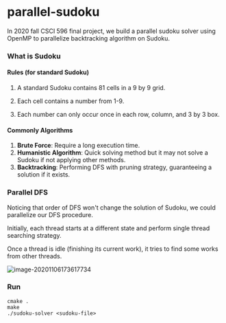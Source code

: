# parallel-sudoku

In 2020 fall CSCI 596 final project, we build a parallel sudoku solver using OpenMP to parallelize backtracking algorithm on Sudoku.



### What is Sudoku

#### Rules (for standard Sudoku)

1. A standard Sudoku contains 81 cells in a 9 by 9 grid. 

2. Each cell contains a number from 1-9. 

3. Each number can only occur once in each row, column, and 3 by 3 box.

#### Commonly Algorithms

1. **Brute Force**: Require a long execution time.
2. **Humanistic Algorithm**: Quick solving method but it may not solve a Sudoku if not applying other methods.
3. **Backtracking**: Performing DFS with pruning strategy, guaranteeing a solution if it exists.



### Parallel DFS

Noticing that order of DFS won't change the solution of Sudoku, we could parallelize our DFS procedure.

Initially, each thread starts at a different state and perform single thread searching strategy.

Once a thread is idle (finishing its current work), it tries to find some works from other threads.

![image-20201106173617734](/home/haoliu1117/snap/typora/23/.config/Typora/typora-user-images/image-20201106173617734.png)



### Run

```shell
cmake .
make
./sudoku-solver <sudoku-file>
```

